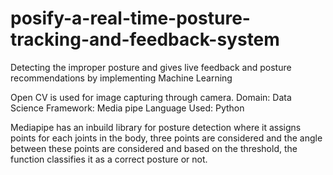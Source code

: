 # posify-a-real-time-posture-tracking-and-feedback-system
Detecting the improper posture and gives live feedback and posture recommendations by implementing Machine Learning

Open CV is used for image capturing through camera.
 Domain: Data Science
 Framework: Media pipe
 Language Used: Python

 Mediapipe has an inbuild library for posture detection where it assigns points for each joints in the body, three points are considered and the angle between these points are considered and based on the threshold, the function classifies it as a correct posture or not.
 
